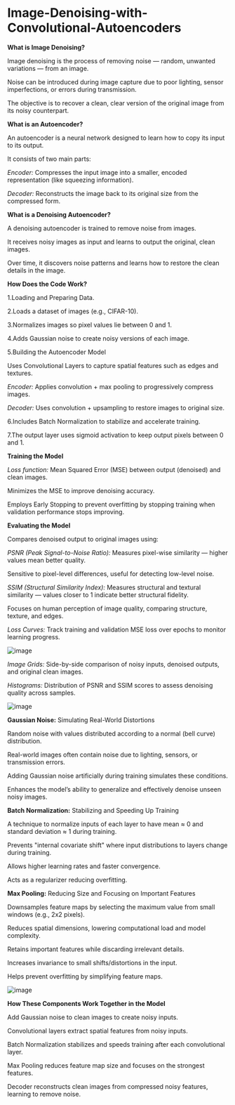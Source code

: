 # Image-Denoising-with-Convolutional-Autoencoders

**What is Image Denoising?**

Image denoising is the process of removing noise — random, unwanted variations — from an image.

Noise can be introduced during image capture due to poor lighting, sensor imperfections, or errors during transmission.

The objective is to recover a clean, clear version of the original image from its noisy counterpart.

**What is an Autoencoder?**

An autoencoder is a neural network designed to learn how to copy its input to its output.

It consists of two main parts:

_Encoder:_ Compresses the input image into a smaller, encoded representation (like squeezing information).

_Decoder:_ Reconstructs the image back to its original size from the compressed form.

**What is a Denoising Autoencoder?**

A denoising autoencoder is trained to remove noise from images.

It receives noisy images as input and learns to output the original, clean images.

Over time, it discovers noise patterns and learns how to restore the clean details in the image.

**How Does the Code Work?**

1.Loading and Preparing Data.

2.Loads a dataset of images (e.g., CIFAR-10).

3.Normalizes images so pixel values lie between 0 and 1.

4.Adds Gaussian noise to create noisy versions of each image.

5.Building the Autoencoder Model

Uses Convolutional Layers to capture spatial features such as edges and textures.

_Encoder:_ Applies convolution + max pooling to progressively compress images.

_Decoder:_ Uses convolution + upsampling to restore images to original size.

6.Includes Batch Normalization to stabilize and accelerate training.

7.The output layer uses sigmoid activation to keep output pixels between 0 and 1.

**Training the Model**

_Loss function:_ Mean Squared Error (MSE) between output (denoised) and clean images.

Minimizes the MSE to improve denoising accuracy.

Employs Early Stopping to prevent overfitting by stopping training when validation performance stops improving.

**Evaluating the Model**

Compares denoised output to original images using:

_PSNR (Peak Signal-to-Noise Ratio):_ Measures pixel-wise similarity — higher values mean better quality.

Sensitive to pixel-level differences, useful for detecting low-level noise.

_SSIM (Structural Similarity Index):_ Measures structural and textural similarity — values closer to 1 indicate better structural fidelity.

Focuses on human perception of image quality, comparing structure, texture, and edges.

_Loss Curves:_ Track training and validation MSE loss over epochs to monitor learning progress.

![image](https://github.com/user-attachments/assets/19b7f9b9-dc48-4c4e-bd47-55dcbe7487c8)


_Image Grids:_ Side-by-side comparison of noisy inputs, denoised outputs, and original clean images.

_Histograms:_ Distribution of PSNR and SSIM scores to assess denoising quality across samples.

![image](https://github.com/user-attachments/assets/0343362b-cfa2-4225-a91c-93190ff2ce0b)


**Gaussian Noise:** Simulating Real-World Distortions

Random noise with values distributed according to a normal (bell curve) distribution.

Real-world images often contain noise due to lighting, sensors, or transmission errors.

Adding Gaussian noise artificially during training simulates these conditions.

Enhances the model’s ability to generalize and effectively denoise unseen noisy images.

**Batch Normalization:** Stabilizing and Speeding Up Training

A technique to normalize inputs of each layer to have mean ≈ 0 and standard deviation ≈ 1 during training.

Prevents "internal covariate shift" where input distributions to layers change during training.

Allows higher learning rates and faster convergence.

Acts as a regularizer reducing overfitting.

**Max Pooling:** Reducing Size and Focusing on Important Features

Downsamples feature maps by selecting the maximum value from small windows (e.g., 2x2 pixels).

Reduces spatial dimensions, lowering computational load and model complexity.

Retains important features while discarding irrelevant details.

Increases invariance to small shifts/distortions in the input.

Helps prevent overfitting by simplifying feature maps.

![image](https://github.com/user-attachments/assets/25665f63-57e4-41b3-aa75-995b9a1b497b)

**How These Components Work Together in the Model**

Add Gaussian noise to clean images to create noisy inputs.

Convolutional layers extract spatial features from noisy inputs.

Batch Normalization stabilizes and speeds training after each convolutional layer.

Max Pooling reduces feature map size and focuses on the strongest features.

Decoder reconstructs clean images from compressed noisy features, learning to remove noise.

